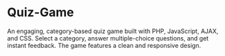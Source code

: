 # Quiz-Game
An engaging, category-based quiz game built with PHP, JavaScript, AJAX, and CSS. Select a category, answer multiple-choice questions, and get instant feedback. The game features a clean and responsive design.
